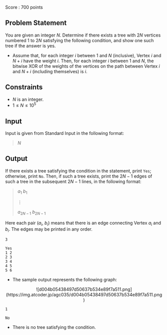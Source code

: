 Score : $700$ points

## Problem Statement

You are given an integer $N$. Determine if there exists a tree with $2N$ vertices numbered $1$ to $2N$ satisfying the following condition, and show one such tree if the answer is yes.

- Assume that, for each integer $i$ between $1$ and $N$ (inclusive), Vertex $i$ and $N+i$ have the weight $i$. Then, for each integer $i$ between $1$ and $N$, the bitwise XOR of the weights of the vertices on the path between Vertex $i$ and $N+i$ (including themselves) is $i$.

## Constraints

- $N$ is an integer.
- $1 \leq N \leq 10^{5}$

## Input

Input is given from Standard Input in the following format:

> $N$

## Output

If there exists a tree satisfying the condition in the statement, print `Yes`; otherwise, print `No`.
Then, if such a tree exists, print the $2N-1$ edges of such a tree in the subsequent $2N-1$ lines, in the following format:

> $a_{1}$ $b_{1}$
> 
> $\vdots$
> 
> $a_{2N-1}$ $b_{2N-1}$

Here each pair ($a_i$, $b_i$) means that there is an edge connecting Vertex $a_i$ and $b_i$. The edges may be printed in any order.

```input1
3
```

```output1
Yes
1 2
2 3
3 4
4 5
5 6
```

- The sample output represents the following graph:
<div style="text-align: center;">
![d004b05438497d50637b534e89f7a511.png](https://img.atcoder.jp/agc035/d004b05438497d50637b534e89f7a511.png)
</div>

```input2
1
```

```output2
No
```

- There is no tree satisfying the condition.